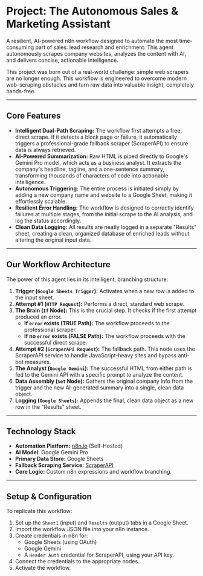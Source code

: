 # Project: The Autonomous Sales & Marketing Assistant

A resilient, AI-powered n8n workflow designed to automate the most time-consuming part of sales: lead research and enrichment. This agent autonomously scrapes company websites, analyzes the content with AI, and delivers concise, actionable intelligence.

This project was born out of a real-world challenge: simple web scrapers are no longer enough. This workflow is engineered to overcome modern web-scraping obstacles and turn raw data into valuable insight, completely hands-free.

---

## Core Features

-   **Intelligent Dual-Path Scraping:** The workflow first attempts a free, direct scrape. If it detects a block page or failure, it automatically triggers a professional-grade fallback scraper (ScraperAPI) to ensure data is always retrieved.
-   **AI-Powered Summarization:** Raw HTML is piped directly to Google's Gemini Pro model, which acts as a business analyst. It extracts the company's headline, tagline, and a one-sentence summary, transforming thousands of characters of code into actionable intelligence.
-   **Autonomous Triggering:** The entire process is initiated simply by adding a new company name and website to a Google Sheet, making it effortlessly scalable.
-   **Resilient Error Handling:** The workflow is designed to correctly identify failures at multiple stages, from the initial scrape to the AI analysis, and log the status accordingly.
-   **Clean Data Logging:** All results are neatly logged in a separate "Results" sheet, creating a clean, organized database of enriched leads without altering the original input data.

---

## Our Workflow Architecture

The power of this agent lies in its intelligent, branching structure:

1.  **Trigger (`Google Sheets Trigger`):** Activates when a new row is added to the input sheet.
2.  **Attempt #1 (`HTTP Request`):** Performs a direct, standard web scrape.
3.  **The Brain (`If` Node):** This is the crucial step. It checks if the first attempt produced an error.
    -   **If `error` exists (TRUE Path):** The workflow proceeds to the professional scraper.
    -   **If no `error` exists (FALSE Path):** The workflow proceeds with the successful direct scrape.
4.  **Attempt #2 (`ScraperAPI Request`):** The fallback path. This node uses the ScraperAPI service to handle JavaScript-heavy sites and bypass anti-bot measures.
5.  **The Analyst (`Google Gemini`):** The successful HTML from either path is fed to the Gemini API with a specific prompt to analyze the content.
6.  **Data Assembly (`Set` Node):** Gathers the original company info from the trigger and the new AI-generated summary into a single, clean data object.
7.  **Logging (`Google Sheets`):** Appends the final, clean data object as a new row in the "Results" sheet.

---

## Technology Stack

-   **Automation Platform:** [n8n.io](https://n8n.io/) (Self-Hosted)
-   **AI Model:** Google Gemini Pro
-   **Primary Data Store:** Google Sheets
-   **Fallback Scraping Service:** [ScraperAPI](https://scraperapi.com/)
-   **Core Logic:** Custom n8n expressions and workflow branching.

---

## Setup & Configuration

To replicate this workflow:
1.  Set up the `Sheet1` (input) and `Results` (output) tabs in a Google Sheet.
2.  Import the workflow JSON file into your n8n instance.
3.  Create credentials in n8n for:
    -   Google Sheets (using OAuth)
    -   Google Gemini
    -   A `Header Auth` credential for ScraperAPI, using your API key.
4.  Connect the credentials to the appropriate nodes.
5.  Activate the workflow.
